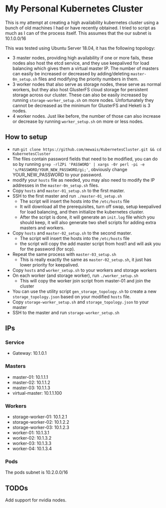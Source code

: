 # My Personal Kubernetes Cluster
This is my attempt at creating a high availability kubernetes cluster using a bunch of old machines I had or have recently obtained.
I tried to script as much as I can of the process itself. This assumes that the our subnet is 10.1.0.0/16

This was tested using Ubuntu Server 18.04, it has the following topology:
- 3 master nodes, providing high availability if one or more fails, these nodes also host the etcd service, and they use keepalived for load balancing which gives them a virtual master IP. The number of masters can easily be increased or decreased by adding/deleting `master-0n_setup.sh` files and modifying the priority numbers in them.
- 3 worker nodes that also serve as storage nodes, these serve as normal workers, but they also host GlusterFS cloud storage for persistent storage across our cluster. These can also be easily increased by running `storage-worker_setup.sh` on more nodes. Unfortunately they cannot be decreased as the minimum for GlusterFS and Heketi is 3 nodes.
- 4 worker nodes. Just like before, the number of those can also increase or decrease by running `worker_setup.sh` on more or less nodes.

## How to setup
- run `git clone https://github.com/mewais/KubernetesCluster.git && cd KubernetesCluster`
- The files contain password fields that need to be modified, you can do so by running `grep -rlZPi 'PASSWORD' | xargs -0r perl -pi -e 's/PASSWORD/YOUR_NEW_PASSWORD/gi;'`, obviously change YOUR_NEW_PASSWORD to your password.
- modify your `hosts` file as needed, you may also need to modify the IP addresses in the `master-0n_setup.sh` files.
- Copy `hosts` and `master-01_setup.sh` to the first master.
- SSH to the first master and run `./master-01_setup.sh`
  - The script will insert the hosts into the `/etc/hosts` file
  - It will download all the prerequisites, turn off swap, setup keepalived for load balancing, and then initialize the kubernetes cluster.
  - After the script is done, it will generate an `init.log` file which you should keep, it will also generate two shell scripts for adding extra masters and workers.
- Copy `hosts` and `master-02_setup.sh` to the second master.
  - The script will insert the hosts into the `/etc/hosts` file
  - the script will copy the add master script from host1 and will ask you for the password (for scp).
- Repeat the same process with `master-03_setup.sh`
  - This is really exactly the same as `master-02_setup.sh`, it just has lower priority for keepalived.
- Copy `hosts` and `worker_setup.sh` to your workers and storage workers
- On each worker (and storage worker), run `./worker_setup.sh`
  - This will copy the worker join script from master-01 and join the cluster
- You can use the utility script `gen_storage_topology.sh` to create a new `storage_topology.json` based on your modified `hosts` file.
- Copy `storage-worker_setup.sh` and `storage_topology.json` to your master
- SSH to the master and run `storage-worker_setup.sh`

## IPs
### Service
- Gateway: 10.1.0.1

### Masters
- master-01: 10.1.1.1
- master-02: 10.1.1.2
- master-03: 10.1.1.3
- virtual-master: 10.1.1.100

### Workers
- storage-worker-01: 10.1.2.1
- storage-worker-02: 10.1.2.2
- storage-worker-03: 10.1.2.3
- worker-01: 10.1.3.1
- worker-02: 10.1.3.2
- worker-03: 10.1.3.3
- worker-04: 10.1.3.4

### Pods
The pods subnet is 10.2.0.0/16

## TODOs
Add support for nvidia nodes.
